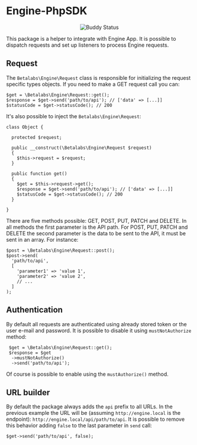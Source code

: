 # Engine-PhpSDK

<p align="center">
<img src="https://app.buddy.works/betalabs/engine-phpsdk/pipelines/pipeline/59763/badge.svg?token=7694a41867a494d5be5dd61a675f7e43fc18c053ab9c6091a392ce111cd03de5" alt="Buddy Status"/>
</p>

This package is a helper to integrate with Engine App. It is possible to dispatch requests and set up listeners to process Engine requests.

## Request

The ```Betalabs\Engine\Request``` class is responsible for initializing the request specific types objects. If you need to make a GET request call you can:

```
$get = \Betalabs\Engine\Request::get();
$response = $get->send('path/to/api'); // ['data' => [...]]
$statusCode = $get->statusCode(); // 200
```

It's also possible to inject the ```Betalabs\Engine\Request```:

```
class Object {

  protected $request;
  
  public __construct(\Betalabs\Engine\Request $request)
  {
    $this->request = $request;
  }
  
  public function get()
  {
    $get = $this->request->get();
    $response = $get->send('path/to/api'); // ['data' => [...]]
    $statusCode = $get->statusCode(); // 200
  }

}
```
There are five methods possible: GET, POST, PUT, PATCH and DELETE. In all methods the first parameter is the API path. For POST, PUT, PATCH and DELETE the second parameter is the data to be sent to the API, it must be sent in an array. For instance:

```
$post = \Betalabs\Engine\Request::post();
$post->send(
  'path/to/api',
  [
    'parameter1' => 'value 1',
    'parameter2' => 'value 2',
    // ...
  ]
);
```

## Authentication

By default all requests are authenticated using already stored token or the user e-mail and password. It is possible to disable it using ```mustNotAuthorize``` method:

```
 $get = \Betalabs\Engine\Request::get();
 $response = $get
  ->mustNotAuthorize()
  ->send('path/to/api');
```
Of course is possible to enable using the ```mustAuthorize()``` method.

## URL builder

By default the package always adds the ```api``` prefix to all URLs. In the previous example the URL will be (assuming ```http://engine.local``` is the endpoint): ```http://engine.local/api/path/to/api```. It is possible to remove this behavior adding ```false``` to the last parameter in ```send``` call:

```
$get->send('path/to/api', false);
```
